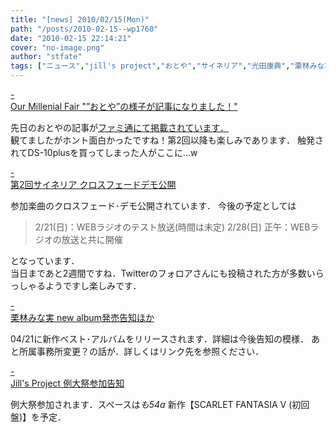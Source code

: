 ```yaml
---
title: "[news] 2010/02/15(Mon)"
path: "/posts/2010-02-15--wp1760"
date: "2010-02-15 22:14:21"
cover: "no-image.png"
author: "stfate"
tags: ["ニュース","jill's project","おとや","サイネリア","光田康典","栗林みな実"]
---
```


<style type="text/css">
<!--
p {white-space: pre-wrap};
-->
</style>

<a class="topics" href="http://www.procyon-studio.com/info/info.html" target="_blank">- Our Millenial Fair "”おとや”の様子が記事になりました！"</a>
<div class="news">先日のおとやの記事が<a href="http://www.famitsu.com/game/news/1232109_1124.html" target="_blank">ファミ通にて掲載されています．</a>
<div id="talk">観てましたがホント面白かったですね！第2回以降も楽しみであります．
触発されてDS-10plusを買ってしまった人がここに…w</div></div>

<a class="topics" href="http://cineraria-tfs.net/" target="_blank">- 第2回サイネリア クロスフェードデモ公開</a>
<div class="news">参加楽曲のクロスフェード･デモ公開されています．
今後の予定としては
<blockquote>2/21(日)：WEBラジオのテスト放送(時間は未定)
2/28(日) 正午：WEBラジオの放送と共に開催</blockquote>
となっています．
<div id="talk">当日まであと2週間ですね．Twitterのフォロアさんにも投稿された方が多数いらっしゃるようですし楽しみです．</div></div>

<a class="topics" href="http://kuribayashi-minami.jp/information/index.html" target="_blank">- 栗林みな実 new album発売告知ほか</a>
<div class="news">04/21に新作ベスト･アルバムをリリースされます．詳細は今後告知の模様．
あと所属事務所変更？の話が．詳しくはリンク先を参照ください．</div>

<a class="topics" href="http://www5f.biglobe.ne.jp/~kapparecords/JILLSPROJECT_News.html" target="_blank">- Jill's Project 例大祭参加告知</a>
<div class="news">例大祭参加されます．スペースは<em>も54a</em>
新作【SCARLET FANTASIA V (初回盤)】を予定．</div>